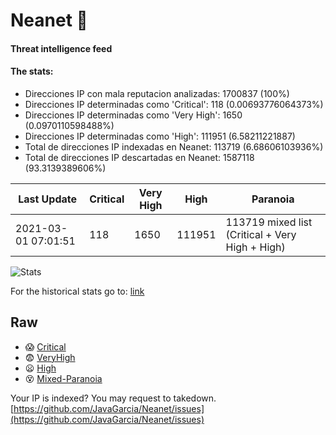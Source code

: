 # Neanet :hocho:
#### Threat intelligence feed
#### The stats:

- Direcciones IP con mala reputacion analizadas: 1700837 (100%)
- Direcciones IP determinadas como 'Critical':  118 (0.00693776064373%)
- Direcciones IP determinadas como 'Very High':  1650 (0.0970110598488%)
- Direcciones IP determinadas como 'High':  111951 (6.58211221887)
- Total de direcciones IP indexadas en Neanet:  113719 (6.68606103936%)
- Total de direcciones IP descartadas en Neanet:  1587118 (93.3139389606%)

| Last Update | Critical | Very High | High | Paranoia |
| --- | --- | --- | --- | --- |
| 2021-03-01 07:01:51 | 118 | 1650 | 111951 | 113719 mixed list (Critical + Very High + High)|

![Stats](https://docs.google.com/spreadsheets/d/e/2PACX-1vSnaNMIXVabIpDJjufMlzH7poXnshF3mgd8Is1g9ytUEzVsP5my4Trn8f-xkoLLQ38xpL3HtmUexLo6/pubchart?oid=501124687&format=image)

For the historical stats go to: [link](/stats.csv)
## Raw
- :scream: [Critical](https://raw.githubusercontent.com/JavaGarcia/Neanet/master/blacklists/neanet_critical.txt)
- :fearful: [VeryHigh](https://raw.githubusercontent.com/JavaGarcia/Neanet/master/blacklists/neanet_veryHigh.txtt)
- :frowning: [High](https://raw.githubusercontent.com/JavaGarcia/Neanet/master/blacklists/neanet_high.txt)
- :dizzy_face: [Mixed-Paranoia](https://raw.githubusercontent.com/JavaGarcia/Neanet/master/blacklists/neanet_all.txt)


Your IP is indexed? You may request to takedown. [https://github.com/JavaGarcia/Neanet/issues](https://github.com/JavaGarcia/Neanet/issues)






























































































































































































































































































































































































































































































































































































































































































































































































































































































































































































































































































































































































































































































































































































































































































































































































































































































































































































































































































































































































































































































































































































































































































































































































































































































































































































































































































































































































































































































































































































































































































































































































































































































































































































































































































































































































































































































































































































































































































































































































































































































































































































































































































































































































































































































































































































































































































































